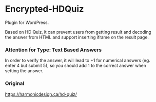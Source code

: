 # Encrypted-HDQuiz
Plugin for WordPress. 

Based on HD Quiz, it can prevent users from getting result and decoding the answer from HTML and support inserting iframe on the result page.
### Attention for Type: Text Based Answers
In order to verify the answer, it will lead to +1 for numerical answers (eg. enter 4 but submit 5), so you should add 1 to the correct answer when setting the answer.
### Original
https://harmonicdesign.ca/hd-quiz/

